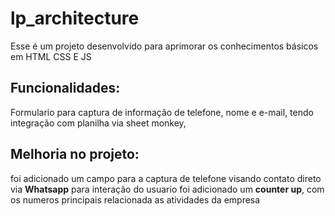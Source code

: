 # lp_architecture
Esse é um projeto desenvolvido para aprimorar os conhecimentos básicos em HTML CSS E JS

## Funcionalidades:

Formulario para captura de informação de telefone, nome e e-mail, tendo integração com planilha via sheet monkey, 

## Melhoria no projeto:
foi adicionado um campo para a captura de telefone visando contato direto via **Whatsapp**
para interação do usuario foi adicionado um **counter up**, com os numeros principais relacionada as atividades da empresa


